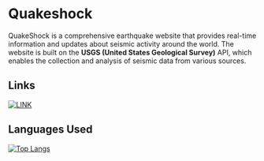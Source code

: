 # Quakeshock

QuakeShock is a comprehensive earthquake website that provides real-time information and 
updates about seismic activity around the world. The website is built on the <b>USGS (United States Geological Survey)</b> API, 
which enables the collection and analysis of seismic data from various sources.

## Links
[![LINK](https://img.shields.io/badge/%E2%9E%A4-Link%20To%20The%20Live%20Page-sucess)](https://1k24bytes.github.io/Kitaabwaan/)
## Languages Used

[![Top Langs](https://github-readme-stats.vercel.app/api/top-langs/?username=1k24bytes&langs_count=8&layout=wide&theme=blue-green)](https://github.com/1k24bytes/Quakeshock)
